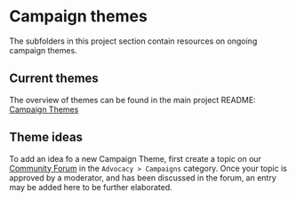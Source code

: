 # Campaign themes

The subfolders in this project section contain resources on ongoing campaign themes.

## Current themes

The overview of themes can be found in the main project README: [Campaign Themes](../README.md#campaign-themes)

## Theme ideas

To add an idea fo a new Campaign Theme, first create a topic on our [Community Forum](https://community.humanetech.com/c/advocacy/campaigns) in the `Advocacy > Campaigns` category. Once your topic is approved by a moderator, and has been discussed in the forum, an entry may be added here to be further elaborated.